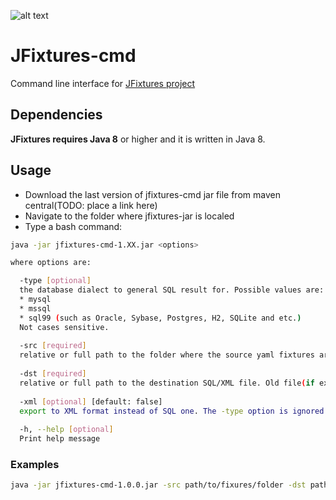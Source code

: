 ![alt text](https://travis-ci.org/vkorobkov/jfixtures-cmd.svg?branch=master "Build status")

# JFixtures-cmd
Command line interface for [JFixtures project](https://github.com/vkorobkov/jfixtures)

## Dependencies
**JFixtures requires Java 8** or higher and it is written in Java 8.

## Usage
* Download the last version of jfixtures-cmd jar file from maven central(TODO: place a link here)
* Navigate to the folder where jfixtures-jar is localed
* Type a bash command:
```bash
java -jar jfixtures-cmd-1.XX.jar <options>

where options are:

  -type [optional]
  the database dialect to general SQL result for. Possible values are: 
  * mysql
  * mssql
  * sql99 (such as Oracle, Sybase, Postgres, H2, SQLite and etc.)
  Not cases sensitive.
  
  -src [required] 
  relative or full path to the folder where the source yaml fixtures are
  
  -dst [required] 
  relative or full path to the destination SQL/XML file. Old file(if exists) will be overriten.
  
  -xml [optional] [default: false]
  export to XML format instead of SQL one. The -type option is ignored in this case. 
  
  -h, --help [optional]
  Print help message
```

### Examples
```bash
java -jar jfixtures-cmd-1.0.0.jar -src path/to/fixures/folder -dst path/to/ouput/file.sql -type sql99
```
